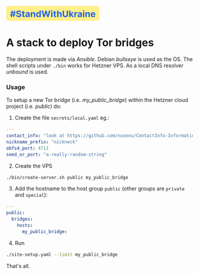 [![StandWithUkraine](https://raw.githubusercontent.com/vshymanskyy/StandWithUkraine/main/badges/StandWithUkraine.svg)](https://github.com/vshymanskyy/StandWithUkraine/blob/main/docs/README.md)

# A stack to deploy Tor bridges

The deployment is made via _Ansible_.
Debian _bullseye_ is used as the OS.
The shell scripts under `./bin` works for Hetzner VPS.
As a local DNS resolver _unbound_ is used.

### Usage

To setup a new Tor bridge (i.e. _my_public_bridge_) within the Hetzner cloud project (i.e. _public_) do:

1. Create the file `secrets/local.yaml` eg.:

```yaml
---
contact_info: "look at https://github.com/nusenu/ContactInfo-Information-Sharing-Specification"
nickname_prefix: "nickneck"
obfs4_port: 4711
seed_or_port: "a-really-random-string"
```

2. Create the VPS

```bash
./bin/create-server.sh public my_public_bridge
```

3. Add the hostname to the host group `public` (other groups are `private` and `special`):

```yaml
---
public:
  bridges:
    hosts:
      my_public_bridge:
```

4. Run

```bash
./site-setup.yaml --limit my_public_bridge
```

That's all.
